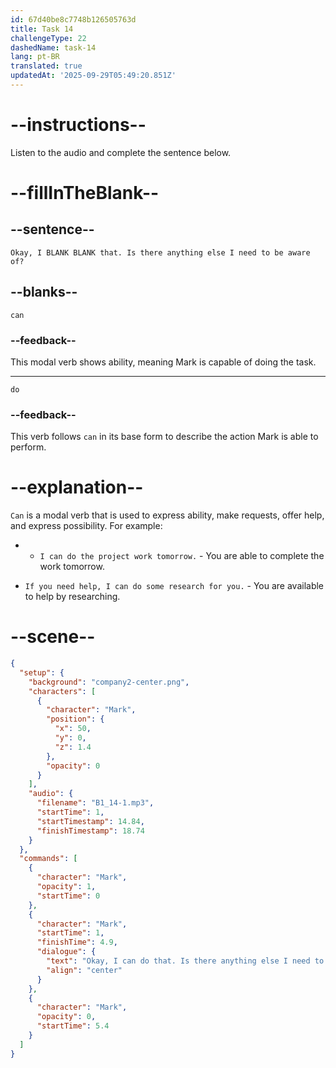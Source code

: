 ```yaml
---
id: 67d40be8c7748b126505763d
title: Task 14
challengeType: 22
dashedName: task-14
lang: pt-BR
translated: true
updatedAt: '2025-09-29T05:49:20.851Z'
---
```


<!-- (Audio) Mark: Okay, I can do that. Is there anything else I need to be aware of? -->

# --instructions--

Listen to the audio and complete the sentence below.

# --fillInTheBlank--

## --sentence--

`Okay, I BLANK BLANK that. Is there anything else I need to be aware of?`

## --blanks--

`can`

### --feedback--

This modal verb shows ability, meaning Mark is capable of doing the task.

---

`do`

### --feedback--

This verb follows `can` in its base form to describe the action Mark is able to perform.

# --explanation--

`Can` is a modal verb that is used to express ability, make requests, offer help, and express possibility. For example:

- - `I can do the project work tomorrow.` - You are able to complete the work tomorrow.

- `If you need help, I can do some research for you.` - You are available to help by researching.

# --scene--

```json
{
  "setup": {
    "background": "company2-center.png",
    "characters": [
      {
        "character": "Mark",
        "position": {
          "x": 50,
          "y": 0,
          "z": 1.4
        },
        "opacity": 0
      }
    ],
    "audio": {
      "filename": "B1_14-1.mp3",
      "startTime": 1,
      "startTimestamp": 14.84,
      "finishTimestamp": 18.74
    }
  },
  "commands": [
    {
      "character": "Mark",
      "opacity": 1,
      "startTime": 0
    },
    {
      "character": "Mark",
      "startTime": 1,
      "finishTime": 4.9,
      "dialogue": {
        "text": "Okay, I can do that. Is there anything else I need to be aware of?",
        "align": "center"
      }
    },
    {
      "character": "Mark",
      "opacity": 0,
      "startTime": 5.4
    }
  ]
}
```
